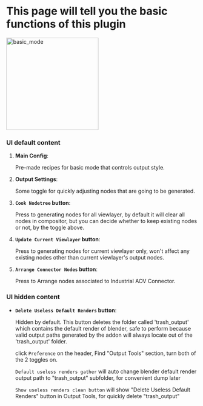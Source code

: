 # This page will tell you the basic functions of this plugin
<img width="243" alt="basic_mode" src="https://github.com/user-attachments/assets/277fb64b-c135-47f4-9cef-7c9736c90133" />

### **UI default content**
1. **Main Config**: 

    Pre-made recipes for basic mode that controls output style.
2. **Output Settings**: 

    Some toggle for quickly adjusting nodes that are going to be generated.
3. **`Cook Nodetree` button**: 

    Press to generating nodes for all viewlayer, by default it will clear all nodes in compositor, but you can decide whether to keep existing nodes or not, by the toggle above.
4. **`Update Current Viewlayer` button**: 

    Press to generating nodes for current viewlayer only, won't affect any existing nodes other than current viewlayer's output nodes. 
5. **`Arrange Connector Nodes` button**: 

    Press to Arrange nodes associated to Industrial AOV Connector. 
### **UI hidden content**
- **`Delete Useless Default Renders` button**: 

    Hidden by default. This button deletes the folder called 'trash_output' which contains the default render of blender, safe to perform because valid output paths generated by the addon will always locate out of the 'trash_output' folder. 
    
    click `Preference` on the header, Find "Output Tools" section, turn both of the 2 toggles on. 

    `Default useless renders gather` will auto change blender default render output path to "trash_output" subfolder, for convenient dump later

    `Show useless renders clean button` will show "Delete Useless Default Renders" button in Output Tools, for quickly delete "trash_output"
